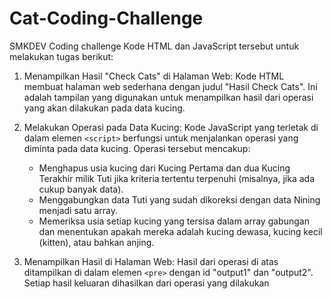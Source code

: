 # Cat-Coding-Challenge
SMKDEV Coding challenge
Kode HTML dan JavaScript tersebut untuk melakukan tugas berikut:

1. Menampilkan Hasil "Check Cats" di Halaman Web: Kode HTML membuat halaman web sederhana dengan judul "Hasil Check Cats". Ini adalah tampilan yang digunakan untuk menampilkan hasil dari operasi yang akan dilakukan pada data kucing.

2. Melakukan Operasi pada Data Kucing: Kode JavaScript yang terletak di dalam elemen `<script>` berfungsi untuk menjalankan operasi yang diminta pada data kucing. Operasi tersebut mencakup:

   - Menghapus usia kucing dari Kucing Pertama dan dua Kucing Terakhir milik Tuti jika kriteria tertentu terpenuhi (misalnya, jika ada cukup banyak data).
   - Menggabungkan data Tuti yang sudah dikoreksi dengan data Nining menjadi satu array.
   - Memeriksa usia setiap kucing yang tersisa dalam array gabungan dan menentukan apakah mereka adalah kucing dewasa, kucing kecil (kitten), atau bahkan anjing.

3. Menampilkan Hasil di Halaman Web: Hasil dari operasi di atas ditampilkan di dalam elemen `<pre>` dengan id "output1" dan "output2". Setiap hasil keluaran dihasilkan dari operasi yang dilakukan
